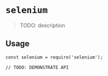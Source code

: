 # `selenium`

> TODO: description

## Usage

```
const selenium = require('selenium');

// TODO: DEMONSTRATE API
```
